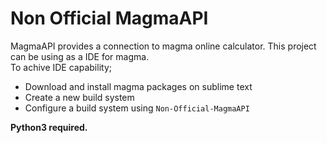 # Non Official MagmaAPI


MagmaAPI provides a connection to magma online calculator. This project can be using as a IDE for magma. 
<br> 
To achive IDE capability; 
* Download and install magma packages on sublime text 
* Create a new build system
* Configure a build system using `Non-Official-MagmaAPI`



**Python3 required.**
